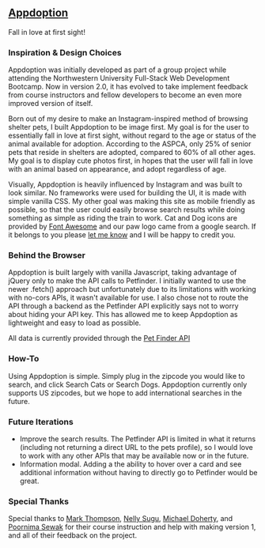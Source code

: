 ## [Appdoption](http://morettiamye.github.io/appdoptionv2/index.html)
Fall in love at first sight!


### Inspiration & Design Choices
Appdoption  was initially developed as part of a group project while attending the Northwestern University Full-Stack Web Development Bootcamp.  Now in version 2.0, it has evolved to take implement feedback from course instructors and fellow developers to become an even more improved version of itself.

Born out of my desire to make an Instagram-inspired method of browsing shelter pets, I built Appdoption to be image first.  My goal is for the user to essentially fall in love at first sight, without regard to the age or status of the animal available for adoption.  According to the ASPCA, only 25% of senior pets that reside in shelters are adopted, compared to 60% of all other ages.  My goal is to display cute photos first, in hopes that the user will fall in love with an animal based on appearance, and adopt regardless of age.

Visually, Appdoption is heavily influenced by Instagram and was built to look similar.  No frameworks were used for building the UI, it is made with simple vanilla CSS.  My other goal was making this site as mobile friendly as possible, so that the user could easily browse search results while doing something as simple as riding the train to work.  Cat and Dog icons are provided by [Font Awesome](https://fontawesome.com/) and our paw logo came from a google search.  If it belongs to you please [let me know](mailto:amyemoretti@gmail.com) and I will be happy to credit you.

### Behind the Browser
Appdoption is built largely with vanilla Javascript, taking advantage of jQuery only to make the API calls to Petfinder.  I initially wanted to use the newer .fetch() approach but unfortunately due to its limitations with working with no-cors APIs, it wasn't available for use.  I also chose not to route the API through a backend as the Petfinder API explicitly says not to worry about hiding your API key.  This has allowed me to keep Appdoption as lightweight and easy to load as possible. 

All data is currently provided through the [Pet Finder API](https://www.petfinder.com/developers/api-key)

### How-To
Using Appdoption is simple.  Simply plug in the zipcode you would like to search, and click Search Cats or Search Dogs.  Appdoption currently only supports US zipcodes, but we hope to add international searches in the future.

### Future Iterations
* Improve the search results.  The Petfinder API is limited in what it returns (including not returning a direct URL to the pets profile), so I would love to work with any other APIs that may be available now or in the future.
* Information modal.  Adding a the ability to hover over a card and see additional information without having to directly go to Petfinder would be great.

### Special Thanks
Special thanks to [Mark Thompson](https://github.com/MarkTechson), [Nelly Sugu](https://github.com/jonly03), [Michael Doherty](https://github.com/mkdoh3), and [Poornima Sewak](https://github.com/poornimasewak) for their course instruction and help with making version 1, and all of their feedback on the project.
